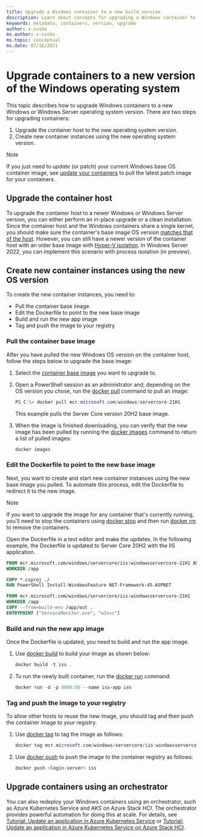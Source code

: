 ```yaml
---
title: Upgrade a Windows container to a new build version
description: Learn about concepts for upgrading a Windows container to a newer build version
keywords: metadata, containers, version, upgrade
author: v-susbo
ms.author: v-susbo
ms.topic: conceptual
ms.date: 07/16/2021
---
```


# Upgrade containers to a new version of the Windows operating system

This topic describes how to upgrade Windows containers to a new Windows or Windows Server operating system version. There are two steps for upgrading containers:

1. Upgrade the container host to the new operating system version.
2. Create new container instances using the new operating system version.

> [!NOTE]
> If you just need to _update_ (or patch) your current Windows base OS container image, see [update your containers](../deploy-containers/update-containers.md) to pull the latest patch image for your containers. 

## Upgrade the container host

To upgrade the container host to a newer Windows or Windows Server version, you can either perform an in-place upgrade or a clean installation. Since the container host and the Windows containers share a single kernel, you should make sure the container's base image OS version [matches that of the host](./version-compatibility.md#matching-container-host-version-with-container-image-versions). However, you can still have a newer version of the container host with an older base image with [Hyper-V isolation](../manage-containers/hyperv-container.md#hyper-v-isolation). In Windows Server 2022, you can implement this scenario with process isolation (in preview).

## Create new container instances using the new OS version

To create the new container instances, you need to:

- Pull the container base image
- Edit the Dockerfile to point to the new base image
- Build and run the new app image
- Tag and push the image to your registry

### Pull the container base image

After you have pulled the new Windows OS version on the container host, follow the steps below to upgrade the base image:

1. Select the [container base image](../manage-containers/container-base-images.md) you want to upgrade to.

2. Open a PowerShell session as an administrator and, depending on the OS version you chose, run the [docker pull](https://docs.docker.com/engine/reference/commandline/pull/) command to pull an image:

   ```powershell
   PS C:\> docker pull mcr.microsoft.com/windows/servercore:21H1
   ```

   This example pulls the Server Core version 20H2 base image.

3. When the image is finished downloading, you can verify that the new image has been pulled by running the [docker images](https://docs.docker.com/engine/reference/commandline/images/) command to return a list of pulled images:

   ```powershell
   docker images
   ```

### Edit the Dockerfile to point to the new base image

Next, you want to create and start new container instances using the new base image you pulled. To automate this process, edit the Dockerfile to redirect it to the new image.

> [!NOTE]
> If you want to upgrade the image for any container that's currently running, you'll need to stop the containers using [docker stop](https://docs.docker.com/engine/reference/commandline/stop/) and then run [docker rm](https://docs.docker.com/engine/reference/commandline/rm/) to remove the containers.

Open the Dockerfile in a text editor and make the updates. In the following example, the Dockerfile is updated to Server Core 20H2 with the IIS application.

```dockerfile
FROM mcr.microsoft.com/windows/servercore/iis:windowsservercore-21H1 AS build-env
WORKDIR /app

COPY *.csproj ./
RUN PowerShell Install-WindowsFeature NET-Framework-45-ASPNET

FROM mcr.microsoft.com/windows/servercore/iis:windowsservercore-21H1
WORKDIR /app
COPY --from=build-env /app/out .
ENTRYPOINT ["ServiceMonitor.exe", "w3svc"]
```

### Build and run the new app image

Once the Dockerfile is updated, you need to build and run the app image.

1. Use [docker build](https://docs.docker.com/engine/reference/commandline/build/) to build your image as shown below:

   ```powershell 
   docker build -t iss .
   ```

2. To run the newly built container, run the [docker run](https://docs.docker.com/engine/reference/commandline/run/) command:

   ```powershell
   docker run -d -p 8080:80 --name iss-app iss
   ```

### Tag and push the image to your registry

To allow other hosts to reuse the new image, you should tag and then push the container image to your registry.

1. Use [docker tag](https://docs.docker.com/engine/reference/commandline/tag/) to tag the image as follows:

   ```powershell
   docker tag mcr.microsoft.com/windows/servercore/iis:windowsservercore-21H1 <login-server>/iss
   ``` 

2. Use [docker push](https://docs.docker.com/engine/reference/commandline/push/) to push the image to the container registry as follows:

   ```powershell
   docker push <login-server> iss
   ```

## Upgrade containers using an orchestrator

You can also redeploy your Windows containers using an orchestrator, such as Azure Kubernetes Service and AKS on Azure Stack HCI. The orchestrator provides powerful automation for doing this at scale. For details, see [Tutorial: Update an application in Azure Kubernetes Service](/azure/aks/tutorial-kubernetes-app-update?tabs=azure-cli) or [Tutorial: Update an application in Azure Kubernetes Service on Azure Stack HCI](/azure-stack/aks-hci/tutorial-kubernetes-app-update).